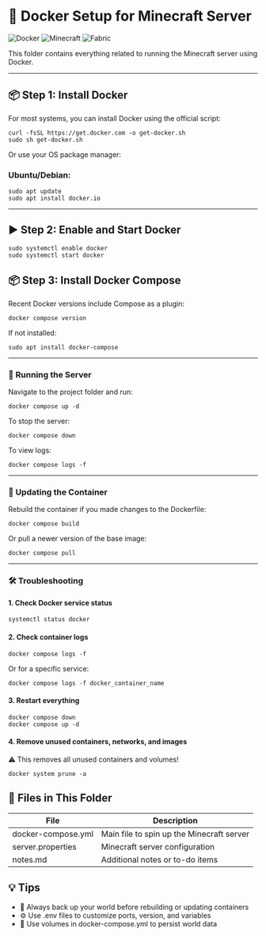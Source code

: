 # 🐳 Docker Setup for Minecraft Server

![Docker](https://img.shields.io/badge/docker-setup-blue)
![Minecraft](https://img.shields.io/badge/minecraft-server-green)
![Fabric](https://img.shields.io/badge/mod%20loader-fabric-blueviolet)

This folder contains everything related to running the Minecraft server using Docker.

---

## 📦 Step 1: Install Docker

For most systems, you can install Docker using the official script:

```
curl -fsSL https://get.docker.com -o get-docker.sh
sudo sh get-docker.sh
```

Or use your OS package manager:

### Ubuntu/Debian:

```
sudo apt update
sudo apt install docker.io
```

---

## ▶️ Step 2: Enable and Start Docker

```
sudo systemctl enable docker
sudo systemctl start docker
```

## 📦 Step 3: Install Docker Compose

Recent Docker versions include Compose as a plugin:

```
docker compose version
```

If not installed:

```
sudo apt install docker-compose
```

---

### 🚀 Running the Server

Navigate to the project folder and run:

```
docker compose up -d
```

To stop the server:
```
docker compose down
```

To view logs:
```
docker compose logs -f
```

---

### 🔁 Updating the Container

Rebuild the container if you made changes to the Dockerfile:
```
docker compose build
```

Or pull a newer version of the base image:
```
docker compose pull
```

---

### 🛠 Troubleshooting

#### 1. Check Docker service status
```
systemctl status docker
```

#### 2. Check container logs
```
docker compose logs -f
```

Or for a specific service:
```
docker compose logs -f docker_container_name
```

#### 3. Restart everything

```
docker compose down
docker compose up -d
```

#### 4. Remove unused containers, networks, and images

⚠️ This removes all unused containers and volumes!
```
docker system prune -a
```
## 📁 Files in This Folder

| File | Description                               |
|--------------|----------------------------------------------|
| docker-compose.yml	 | Main file to spin up the Minecraft server |
| server.properties |Minecraft server configuration            |
| notes.md | Additional notes or to-do items                   |



## 💡 Tips

- 🧠 Always back up your world before rebuilding or updating containers
- ⚙️ Use .env files to customize ports, version, and variables
- 💾 Use volumes in docker-compose.yml to persist world data

